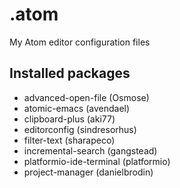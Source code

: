 # .atom
My Atom editor configuration files

## Installed packages
* advanced-open-file (Osmose)
* atomic-emacs (avendael)
* clipboard-plus (aki77)
* editorconfig (sindresorhus)
* filter-text (sharapeco)
* incremental-search (gangstead)
* platformio-ide-terminal (platformio)
* project-manager (danielbrodin)
